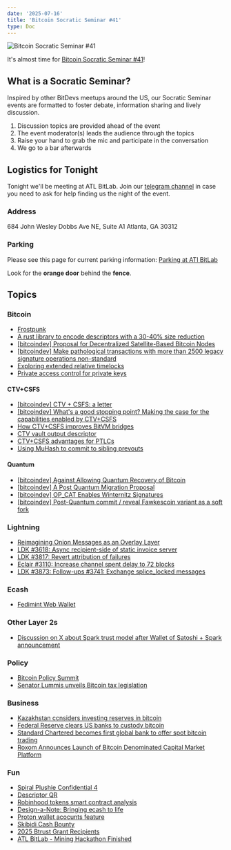 ```yaml
---
date: '2025-07-16'
title: 'Bitcoin Socratic Seminar #41'
type: Doc
---
```


![Bitcoin Socratic Seminar #41](/bitcoin-socratic-seminar-41.jpg)

It's almost time for <a href="https://www.meetup.com/atlantabitdevs/">Bitcoin Socratic Seminar #41</a>!

## What is a Socratic Seminar?

Inspired by other BitDevs meetups around the US, our Socratic Seminar events are formatted to foster debate, information sharing and lively discussion.

1. Discussion topics are provided ahead of the event
2. The event moderator(s) leads the audience through the topics
3. Raise your hand to grab the mic and participate in the conversation
4. We go to a bar afterwards

## Logistics for Tonight

Tonight we'll be meeting at ATL BitLab. Join our <a href="https://atlantabitdevs.org/telegram/" target="_blank">telegram channel</a> in case you need to ask for help finding us the night of the event.

### Address

684 John Wesley Dobbs Ave NE,
Suite A1
Atlanta, GA 30312

### Parking

Please see this page for current parking information: <a href="https://atlbitlab.com/parking-at-atl-bitlab">Parking at ATl BitLab</a>

Look for the **orange door** behind the **fence**.

## Topics

### Bitcoin

- [Frostpunk](https://spiralbtc.substack.com/p/nerd-of-the-month-frostpunk)
- [A rust library to encode descriptors with a 30-40% size reduction](https://delvingbitcoin.org/t/a-rust-library-to-encode-descriptors-with-a-30-40-size-reduction/1804)
- [[bitcoindev] Proposal for Decentralized Satellite-Based Bitcoin Nodes](https://groups.google.com/g/bitcoindev/c/57_6D3O8RZg/m/cTzolEEkBwAJ)
- [[bitcoindev] Make pathological transactions with more than 2500 legacy signature operations non-standard](https://groups.google.com/g/bitcoindev/c/u2Bz1Ms8_lA/m/AdgOwwLUBQAJ)
- [Exploring extended relative timelocks](https://delvingbitcoin.org/t/exploring-extended-relative-timelocks/1818)
- [Private access control for private keys](https://delvingbitcoin.org/t/chain-code-delegation-private-access-control-for-bitcoin-keys/1837)

#### CTV+CSFS

- [[bitcoindev] CTV + CSFS: a letter](https://groups.google.com/g/bitcoindev/c/KJF6A55DPJ8/m/ZWhVgOm7AQAJ)
- [[bitcoindev] What's a good stopping point? Making the case for the capabilities enabled by CTV+CSFS](https://groups.google.com/g/bitcoindev/c/-qJc1EWQzY0/m/9O_ga58aAwAJ)
- [How CTV+CSFS improves BitVM bridges](https://delvingbitcoin.org/t/how-ctv-csfs-improves-bitvm-bridges/1591/25)
- [CTV vault output descriptor](https://delvingbitcoin.org/t/ctv-vault-output-descriptor/1766)
- [CTV+CSFS advantages for PTLCs](https://delvingbitcoin.org/t/ctv-csfs-can-we-reach-consensus-on-a-first-step-towards-covenants/1509/80)
- [Using MuHash to commit to sibling prevouts](https://delvingbitcoin.org/t/understanding-and-mitigating-a-op-ctv-footgun-the-unsatisfiable-utxo/1809/12)

#### Quantum

- [[bitcoindev] Against Allowing Quantum Recovery of Bitcoin](https://groups.google.com/g/bitcoindev/c/uUK6py0Yjq0/m/UOcjKudiAwAJ)
- [[bitcoindev] A Post Quantum Migration Proposal](https://groups.google.com/g/bitcoindev/c/uEaf4bj07rE/m/RMkPWnrSBwAJ)
- [[bitcoindev] OP_CAT Enables Winternitz Signatures](https://groups.google.com/g/bitcoindev/c/Zx_NMqZH65Y/m/LV5zE15qAQAJ)
- [[bitcoindev] Post-Quantum commit / reveal Fawkescoin variant as a soft fork](https://groups.google.com/g/bitcoindev/c/LpWOcXMcvk8/m/DjaiWnViAQAJ)

### Lightning

- [Reimagining Onion Messages as an Overlay Layer](https://delvingbitcoin.org/t/reimagining-onion-messages-as-an-overlay-layer/1799)
- [LDK #3618: Async recipient-side of static invoice server](https://github.com/lightningdevkit/rust-lightning/issues/3618)
- [LDK #3817: Revert attribution of failures](https://github.com/lightningdevkit/rust-lightning/pull/3817)
- [Eclair #3110: Increase channel spent delay to 72 blocks](https://github.com/ACINQ/eclair/pull/3110)
- [LDK #3873: Follow-ups #3741: Exchange splice_locked messages](https://github.com/lightningdevkit/rust-lightning/pull/3873)

### Ecash

- [Fedimint Web Wallet](https://x.com/Harsh_dev098/status/1933888486139978085)

### Other Layer 2s

- [Discussion on X about Spark trust model after Wallet of Satoshi + Spark announcement](https://x.com/TheBlueMatt/status/1940179770735829432)

### Policy

- [Bitcoin Policy Summit](https://www.btcpolicysummit.org/)
- [Senator Lummis unveils Bitcoin tax legislation](https://www.lummis.senate.gov/press-releases/lummis-unveils-digital-asset-tax-legislation/)

### Business

- [Kazakhstan ccnsiders investing reserves in bitcoin](https://bitcoinmagazine.com/news/kazakhstan-considers-investing-national-reserves-in-bitcoin)
- [Federal Reserve clears US banks to custody bitcoin](https://www.federalreserve.gov/newsevents/pressreleases/files/bcreg20250714a1.pdf)
- [Standard Chartered becomes first global bank to offer spot bitcoin trading](https://www.coindesk.com/business/2025/07/15/standard-chartered-says-it-s-the-first-global-bank-to-offer-spot-bitcoin-and-ether-trading)
- [Roxom Announces Launch of Bitcoin Denominated Capital Market Platform](https://bitcoinmagazine.com/news/roxom-announces-launch-of-bitcoin-denominated-capital-market-platform-in-september)

### Fun

- [Spiral Plushie Confidential 4](https://spiralbtc.substack.com/p/plushie-confidential-4-logistics)
- [Descriptor QR](https://descriptorqr.org)
- [Robinhood tokens smart contract analysis](https://x.com/allenf32/status/1940395784605925855)
- [Design-a-Note: Bringing ecash to life](https://habla.news/a/naddr1qvzqqqr4gupzprpfkvsapu7xzdpcst4yjc37s3m3dyxdq4nwgzus7z896dpnd24qqqxnzde4xqurgd3c8qenqd3ssgmp38)
- [Proton wallet acocunts feature](https://x.com/protonwallet/status/1932485335981641968)
- [Skibidi Cash Bounty](https://x.com/pavlenex/status/1942616034747228480)
- [2025 Btrust Grant Recipients](https://x.com/btrustteam/status/1940437346454999290)
- [ATL BitLab - Mining Hackathon Finished](https://www.youtube.com/watch?v=yQjVJcQ9L1M)
